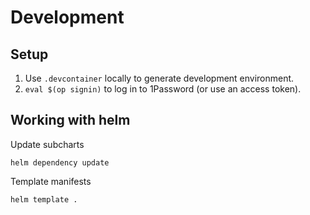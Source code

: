 # Development

## Setup
1. Use `.devcontainer` locally to generate development environment.
2. `eval $(op signin)` to log in to 1Password (or use an access token).

## Working with helm
Update subcharts

```shell
helm dependency update
```
Template manifests

```shell
helm template .
```

##
